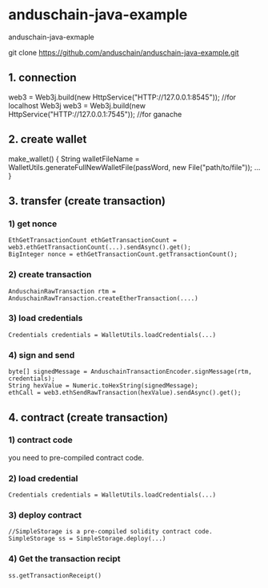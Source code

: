 # anduschain-java-example
anduschain-java-exmaple


git clone https://github.com/anduschain/anduschain-java-example.git


## 1. connection 
web3 = Web3j.build(new HttpService("HTTP://127.0.0.1:8545"));        //for localhost
Web3j web3 = Web3j.build(new HttpService("HTTP://127.0.0.1:7545"));  //for ganache

## 2. create wallet 
make_wallet() { 
  String walletFileName = WalletUtils.generateFullNewWalletFile(passWord, new File("path/to/file"));
  ...
}

## 3. transfer (create transaction)

### 1) get nonce
    EthGetTransactionCount ethGetTransactionCount = web3.ethGetTransactionCount(...).sendAsync().get();
    BigInteger nonce = ethGetTransactionCount.getTransactionCount();
        
### 2) create transaction
    AnduschainRawTransaction rtm = AnduschainRawTransaction.createEtherTransaction(....)
### 3) load credentials
    Credentials credentials = WalletUtils.loadCredentials(...)
### 4) sign and send
    byte[] signedMessage = AnduschainTransactionEncoder.signMessage(rtm, credentials);
    String hexValue = Numeric.toHexString(signedMessage);
    ethCall = web3.ethSendRawTransaction(hexValue).sendAsync().get();
        
## 4. contract (create transaction)
### 1) contract code 
you need to pre-compiled contract code.

### 2) load credential
    Credentials credentials = WalletUtils.loadCredentials(...)

### 3) deploy contract
    //SimpleStorage is a pre-compiled solidity contract code.
    SimpleStorage ss = SimpleStorage.deploy(...)

### 4) Get the transaction recipt
    ss.getTransactionReceipt()
